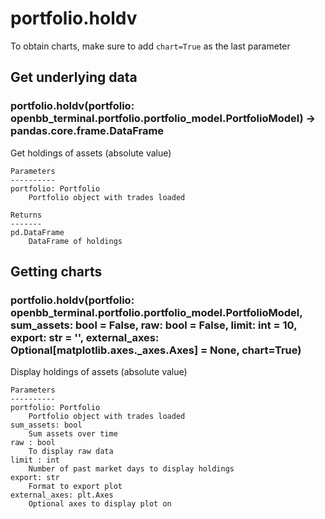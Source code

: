 # portfolio.holdv

To obtain charts, make sure to add `chart=True` as the last parameter

## Get underlying data 
### portfolio.holdv(portfolio: openbb_terminal.portfolio.portfolio_model.PortfolioModel) -> pandas.core.frame.DataFrame

Get holdings of assets (absolute value)

    Parameters
    ----------
    portfolio: Portfolio
        Portfolio object with trades loaded

    Returns
    -------
    pd.DataFrame
        DataFrame of holdings

## Getting charts 
### portfolio.holdv(portfolio: openbb_terminal.portfolio.portfolio_model.PortfolioModel, sum_assets: bool = False, raw: bool = False, limit: int = 10, export: str = '', external_axes: Optional[matplotlib.axes._axes.Axes] = None, chart=True)

Display holdings of assets (absolute value)

    Parameters
    ----------
    portfolio: Portfolio
        Portfolio object with trades loaded
    sum_assets: bool
        Sum assets over time
    raw : bool
        To display raw data
    limit : int
        Number of past market days to display holdings
    export: str
        Format to export plot
    external_axes: plt.Axes
        Optional axes to display plot on
